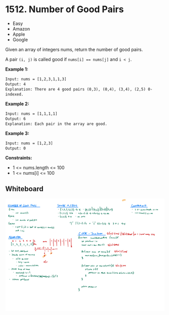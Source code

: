 # 1512. Number of Good Pairs
- Easy
- Amazon
- Apple
- Google

Given an array of integers nums, return the number of good pairs.

A pair `(i, j)` is called good if `nums[i] == nums[j]` and `i < j`.

**Example 1:**
```
Input: nums = [1,2,3,1,1,3]
Output: 4
Explanation: There are 4 good pairs (0,3), (0,4), (3,4), (2,5) 0-indexed.
```

**Example 2:**
```
Input: nums = [1,1,1,1]
Output: 6
Explanation: Each pair in the array are good.
```

**Example 3:**
```
Input: nums = [1,2,3]
Output: 0
```

**Constraints:**
- 1 <= nums.length <= 100
- 1 <= nums[i] <= 100

## Whiteboard
![Whiteboard Image 01][whiteboard-image-01]

<!-- Refs -->
[whiteboard-image-01]: ./whiteboard-01.jpg
